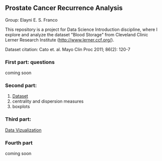## Prostate Cancer Recurrence Analysis
Group: Elayni E. S. Franco


This repository is a project for Data Science Introduction discipline, where I explore and analyze the dataset "Blood Storage" from Cleveland Clinic Lerner Research Institute (http://www.lerner.ccf.org/).

Dataset citation: 
Cato et. al. Mayo Clin Proc 2011; 86(2): 120-7


### First part: questions 

coming soon

### Second part: 
1. [Dataset](https://github.com/elayni/prostate-cancer-recurrence-analysis/blob/main/Dataset/BloodStorage.csv)
2. centrality and dispersion measures
3. boxplots

### Third part:
[Data Vizualization]()

### Fourth part
coming soon
